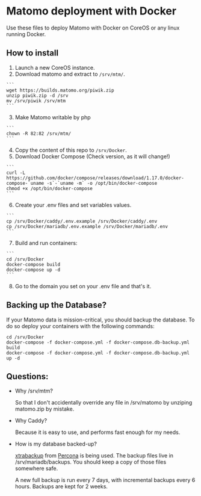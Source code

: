 # Matomo deployment with Docker

Use these files to deploy Matomo with Docker on CoreOS or any linux running
Docker.

## How to install
  1. Launch a new CoreOS instance.
  2. Download matomo and extract to `/srv/mtm/`.

    ```
    wget https://builds.matomo.org/piwik.zip
    unzip piwik.zip -d /srv
    mv /srv/piwik /srv/mtm
    ```

  3. Make Matomo writable by php

    ```
    chown -R 82:82 /srv/mtm/
    ```

  4. Copy the content of this repo to `/srv/Docker`.
  5. Download Docker Compose (Check version, as it will change!)

    ```
    curl -L https://github.com/docker/compose/releases/download/1.17.0/docker-compose-`uname -s`-`uname -m` -o /opt/bin/docker-compose
    chmod +x /opt/bin/docker-compose
    ```

  6. Create your .env files and set variables values.

    ```
    cp /srv/Docker/caddy/.env.example /srv/Docker/caddy/.env
    cp /srv/Docker/mariadb/.env.example /srv/Docker/mariadb/.env
    ```

  7. Build and run containers:

    ```
    cd /srv/Docker
    docker-compose build
    docker-compose up -d
    ```

  8. Go to the domain you set on your .env file and that's it.

## Backing up the Database?

  If your Matomo data is mission-critical, you should backup the database. To do
  so deploy your containers with the following commands:

  ```
  cd /srv/Docker
  docker-compose -f docker-compose.yml -f docker-compose.db-backup.yml build
  docker-compose -f docker-compose.yml -f docker-compose.db-backup.yml up -d
  ```

## Questions:
- Why /srv/mtm?

  So that I don't accidentally override any file in /srv/matomo by unziping
  matomo.zip by mistake.

- Why Caddy?

  Because it is easy to use, and performs fast enough for my needs.

- How is my database backed-up?

  [xtrabackup][xtrabackup] from [Percona][percona] is being used.
  The backup files live in /srv/mariadb/backups. You should keep a copy of those
  files somewhere safe.

  A new full backup is run every 7 days, with incremental backups every 6 hours.
  Backups are kept for 2 weeks.

[xtrabackup]: https://www.percona.com/doc/percona-xtrabackup/LATEST/index.html
[percona]: https://www.percona.com
